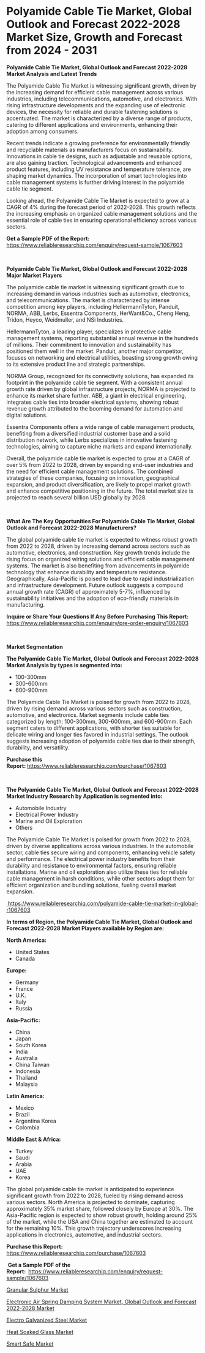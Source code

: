 <p><h1>Polyamide Cable Tie Market, Global Outlook and Forecast 2022-2028 Market Size, Growth and Forecast from 2024 - 2031</h1></p><p><strong>Polyamide Cable Tie Market, Global Outlook and Forecast 2022-2028 Market Analysis and Latest Trends</strong></p>
<p><p>The Polyamide Cable Tie Market is witnessing significant growth, driven by the increasing demand for efficient cable management across various industries, including telecommunications, automotive, and electronics. With rising infrastructure developments and the expanding use of electronic devices, the necessity for reliable and durable fastening solutions is accentuated. The market is characterized by a diverse range of products, catering to different applications and environments, enhancing their adoption among consumers.</p><p>Recent trends indicate a growing preference for environmentally friendly and recyclable materials as manufacturers focus on sustainability. Innovations in cable tie designs, such as adjustable and reusable options, are also gaining traction. Technological advancements and enhanced product features, including UV resistance and temperature tolerance, are shaping market dynamics. The incorporation of smart technologies into cable management systems is further driving interest in the polyamide cable tie segment.</p><p>Looking ahead, the Polyamide Cable Tie Market is expected to grow at a CAGR of 4% during the forecast period of 2022-2028. This growth reflects the increasing emphasis on organized cable management solutions and the essential role of cable ties in ensuring operational efficiency across various sectors.</p></p>
<p><strong>Get a Sample PDF of the Report:&nbsp;</strong> <a href="https://www.reliableresearchiq.com/enquiry/request-sample/1067603">https://www.reliableresearchiq.com/enquiry/request-sample/1067603</a></p>
<p>&nbsp;</p>
<p><strong>Polyamide Cable Tie Market, Global Outlook and Forecast 2022-2028 Major Market Players</strong></p>
<p><p>The polyamide cable tie market is witnessing significant growth due to increasing demand in various industries such as automotive, electronics, and telecommunications. The market is characterized by intense competition among key players, including HellermannTyton, Panduit, NORMA, ABB, Lerbs, Essentra Components, HerWant&Co., Cheng Heng, Tridon, Heyco, Weidmuller, and NSi Industries.</p><p>HellermannTyton, a leading player, specializes in protective cable management systems, reporting substantial annual revenue in the hundreds of millions. Their commitment to innovation and sustainability has positioned them well in the market. Panduit, another major competitor, focuses on networking and electrical utilities, boasting strong growth owing to its extensive product line and strategic partnerships.</p><p>NORMA Group, recognized for its connectivity solutions, has expanded its footprint in the polyamide cable tie segment. With a consistent annual growth rate driven by global infrastructure projects, NORMA is projected to enhance its market share further. ABB, a giant in electrical engineering, integrates cable ties into broader electrical systems, showing robust revenue growth attributed to the booming demand for automation and digital solutions.</p><p>Essentra Components offers a wide range of cable management products, benefiting from a diversified industrial customer base and a solid distribution network, while Lerbs specializes in innovative fastening technologies, aiming to capture niche markets and expand internationally.</p><p>Overall, the polyamide cable tie market is expected to grow at a CAGR of over 5% from 2022 to 2028, driven by expanding end-user industries and the need for efficient cable management solutions. The combined strategies of these companies, focusing on innovation, geographical expansion, and product diversification, are likely to propel market growth and enhance competitive positioning in the future. The total market size is projected to reach several billion USD globally by 2028.</p></p>
<p>&nbsp;</p>
<p><strong>What Are The Key Opportunities For Polyamide Cable Tie Market, Global Outlook and Forecast 2022-2028 Manufacturers?</strong></p>
<p><p>The global polyamide cable tie market is expected to witness robust growth from 2022 to 2028, driven by increasing demand across sectors such as automotive, electronics, and construction. Key growth trends include the rising focus on organized wiring solutions and efficient cable management systems. The market is also benefiting from advancements in polyamide technology that enhance durability and temperature resistance. Geographically, Asia-Pacific is poised to lead due to rapid industrialization and infrastructure development. Future outlook suggests a compound annual growth rate (CAGR) of approximately 5-7%, influenced by sustainability initiatives and the adoption of eco-friendly materials in manufacturing.</p></p>
<p><strong>Inquire or Share Your Questions If Any Before Purchasing This Report:</strong> <a href="https://www.reliableresearchiq.com/enquiry/pre-order-enquiry/1067603">https://www.reliableresearchiq.com/enquiry/pre-order-enquiry/1067603</a></p>
<p>&nbsp;</p>
<p><strong>Market Segmentation</strong></p>
<p><strong>The Polyamide Cable Tie Market, Global Outlook and Forecast 2022-2028 Market Analysis by types is segmented into:</strong></p>
<p><ul><li>100-300mm</li><li>300-600mm</li><li>600-900mm</li></ul></p>
<p><p>The Polyamide Cable Tie Market is poised for growth from 2022 to 2028, driven by rising demand across various sectors such as construction, automotive, and electronics. Market segments include cable ties categorized by length: 100-300mm, 300-600mm, and 600-900mm. Each segment caters to different applications, with shorter ties suitable for delicate wiring and longer ties favored in industrial settings. The outlook suggests increasing adoption of polyamide cable ties due to their strength, durability, and versatility.</p></p>
<p><strong>Purchase this Report:&nbsp;</strong><a href="https://www.reliableresearchiq.com/purchase/1067603">https://www.reliableresearchiq.com/purchase/1067603</a></p>
<p>&nbsp;</p>
<p><strong>The Polyamide Cable Tie Market, Global Outlook and Forecast 2022-2028 Market Industry Research by Application is segmented into:</strong></p>
<p><ul><li>Automobile Industry</li><li>Electrical Power Industry</li><li>Marine and Oil Exploration</li><li>Others</li></ul></p>
<p><p>The Polyamide Cable Tie Market is poised for growth from 2022 to 2028, driven by diverse applications across various industries. In the automobile sector, cable ties secure wiring and components, enhancing vehicle safety and performance. The electrical power industry benefits from their durability and resistance to environmental factors, ensuring reliable installations. Marine and oil exploration also utilize these ties for reliable cable management in harsh conditions, while other sectors adopt them for efficient organization and bundling solutions, fueling overall market expansion.</p></p>
<p><a href="https://www.reliableresearchiq.com/polyamide-cable-tie-market-in-global-r1067603">&nbsp;https://www.reliableresearchiq.com/polyamide-cable-tie-market-in-global-r1067603</a></p>
<p><strong>In terms of Region, the Polyamide Cable Tie Market, Global Outlook and Forecast 2022-2028 Market Players available by Region are:</strong></p>
<p>
    <p> <strong> North America: </strong>
        <ul>
            <li>United States</li>
            <li>Canada</li>
        </ul>
        </p> 
    <p> <strong> Europe: </strong>
        <ul>
            <li>Germany</li>
            <li>France</li>
            <li>U.K.</li>
            <li>Italy</li>
            <li>Russia</li>
        </ul>
        </p> 
    <p> <strong> Asia-Pacific: </strong>
        <ul>
            <li>China</li>
            <li>Japan</li>
            <li>South Korea</li>
            <li>India</li>
            <li>Australia</li>
            <li>China Taiwan</li>
            <li>Indonesia</li>
            <li>Thailand</li>
            <li>Malaysia</li>
        </ul>
        </p> 
    <p> <strong> Latin America: </strong>
        <ul>
            <li>Mexico</li>
            <li>Brazil</li>
            <li>Argentina Korea</li>
            <li>Colombia</li>
        </ul>
        </p> 
    <p> <strong> Middle East & Africa: </strong>
        <ul>
            <li>Turkey</li>
            <li>Saudi</li>
            <li>Arabia</li>
            <li>UAE</li>
            <li>Korea</li>
        </ul>
    </p>
    </p>
<p><p>The global polyamide cable tie market is anticipated to experience significant growth from 2022 to 2028, fueled by rising demand across various sectors. North America is projected to dominate, capturing approximately 35% market share, followed closely by Europe at 30%. The Asia-Pacific region is expected to show robust growth, holding around 25% of the market, while the USA and China together are estimated to account for the remaining 10%. This growth trajectory underscores increasing applications in electronics, automotive, and industrial sectors.</p></p>
<p><strong>Purchase this Report: </strong><a href="https://www.reliableresearchiq.com/purchase/1067603">https://www.reliableresearchiq.com/purchase/1067603</a></p>
<p>&nbsp;<strong>Get a Sample PDF of the Report:&nbsp;&nbsp;</strong><a href="https://www.reliableresearchiq.com/enquiry/request-sample/1067603">https://www.reliableresearchiq.com/enquiry/request-sample/1067603</a></p>
<p><strong></strong></p>
<p><p><a href="https://issuu.com/reportprime-2/docs/granular-sulphur-market-size-2030.p_504fe872b8fded">Granular Sulphur Market</a></p><p><a href="https://github.com/jeffreybishop26/Market-Research-Report-List-1/blob/main/electronic-air-spring-damping-system-market-global-outlook-and-forecast-2022-2028-market.md">Electronic Air Spring Damping System Market, Global Outlook and Forecast 2022-2028 Market</a></p><p><a href="https://issuu.com/reportprime-2/docs/electro-galvanized-steel-market-siz_19514603e1b758">Electro Galvanized Steel Market</a></p><p><a href="https://medium.com/@omamuller/the-global-heat-soaked-glass-market-is-at-the-forefront-of-innovation-driving-rapid-industry-cf54971d6a15">Heat Soaked Glass Market</a></p><p><a href="https://www.linkedin.com/pulse/analyzing-smart-safe-market-dynamics-growth-drivers-forecasted-qzggc?trackingId=WILaQh0aQsWfxSbnc8u3HA%3D%3D">Smart Safe Market</a></p></p>